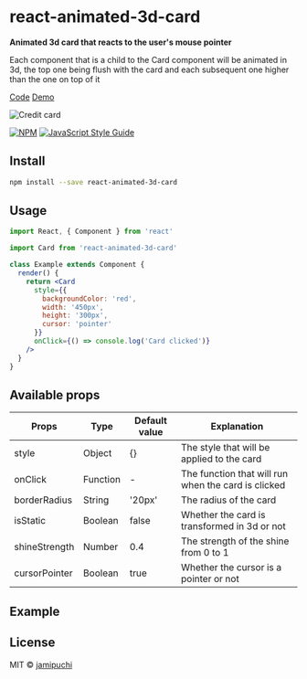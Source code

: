 # react-animated-3d-card

**Animated 3d card that reacts to the user&#x27;s mouse pointer**

Each component that is a child to the Card component will be animated in 3d, the top one being flush with the card and each subsequent one higher than the one on top of it

[Code](https://github.com/jamipuchi/animated-3d-card/blob/master/example/src/App.js)
[Demo](https://jamipuchi.github.io/animated-3d-card/)

![Credit card](https://raw.githubusercontent.com/jamipuchi/animated-3d-card/master/example/images/cc.gif)

[![NPM](https://img.shields.io/npm/v/animated-3d-card.svg)](https://www.npmjs.com/package/react-animated-3d-card) [![JavaScript Style Guide](https://img.shields.io/badge/code_style-standard-brightgreen.svg)](https://standardjs.com)

## Install

```bash
npm install --save react-animated-3d-card
```

## Usage

```jsx
import React, { Component } from 'react'

import Card from 'react-animated-3d-card'

class Example extends Component {
  render() {
    return <Card       
      style={{
        backgroundColor: 'red',
        width: '450px',
        height: '300px',
        cursor: 'pointer'
      }}
      onClick={() => console.log('Card clicked')}
    />
  }
}
```

## Available props
| Props         | Type          | Default value | Explanation   |
| ------------- | ------------- | ------------- | ------------- |
| style         | Object        | {}            | The style that will be applied to the card |
| onClick       | Function      | -            | The function that will run when the card is clicked |
| borderRadius  | String        | '20px'        | The radius of the card |
| isStatic      | Boolean       | false         | Whether the card is transformed in 3d or not |
| shineStrength | Number        | 0.4           | The strength of the shine from 0 to 1 |
| cursorPointer | Boolean       | true          | Whether the cursor is a pointer or not |

## Example


## License

MIT © [jamipuchi](https://github.com/jamipuchi)
